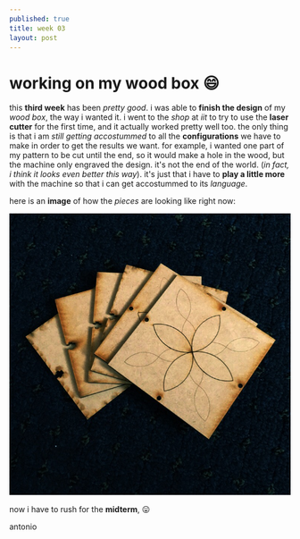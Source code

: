 ```yaml
---
published: true
title: week 03
layout: post
---
```

# working on my wood box :smile:

this **third week** has been *pretty good*. i was able to **finish the design** of my *wood box*, the way i wanted it. i went to the *shop* at *iit* to try to use the **laser cutter** for the first time, and it actually worked pretty well too. the only thing is that i am *still getting accostummed* to all the **configurations** we have to make in order to get the results we want. for example, i wanted one part of my pattern to be cut until the end, so it would make a hole in the wood, but the machine only engraved the design. it's not the end of the world. (*in fact, i think it looks even better this way*). it's just that i have to **play a little more** with the machine so that i can get accostummed to its *language*.

here is an **image** of how the *pieces* are looking like right now:

![Pieces of My Wood Box](https://raw.githubusercontent.com/jorgeuntd/jorgeuntd.github.io/master/images/wood_box_laser_cut.JPG)

now i have to rush for the **midterm**, :stuck_out_tongue:

antonio
